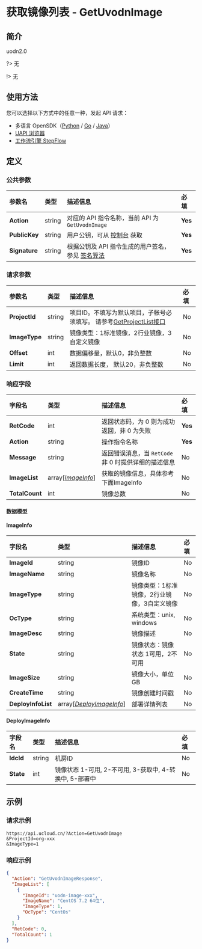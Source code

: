 # 获取镜像列表 - GetUvodnImage

## 简介

uodn2.0

?> 无

!> 无

## 使用方法

您可以选择以下方式中的任意一种，发起 API 请求：
- 多语言 OpenSDK（[Python](https://github.com/ucloud/ucloud-sdk-python3) / [Go](https://github.com/ucloud/ucloud-sdk-go) / [Java](https://github.com/ucloud/ucloud-sdk-java)）
- [UAPI 浏览器](https://console.ucloud.cn/uapi/detail?id=GetUvodnImage)
- [工作流引擎 StepFlow](https://console.ucloud.cn/stepflow/manage/)

## 定义

### 公共参数

| 参数名 | 类型 | 描述信息 | 必填 |
|:---|:---|:---|:---|
| **Action**     | string  | 对应的 API 指令名称，当前 API 为 `GetUvodnImage`                        | **Yes** |
| **PublicKey**  | string  | 用户公钥，可从 [控制台](https://console.ucloud.cn/uapi/apikey) 获取                                             | **Yes** |
| **Signature**  | string  | 根据公钥及 API 指令生成的用户签名，参见 [签名算法](api/summary/signature.md)  | **Yes** |

### 请求参数

| 参数名 | 类型 | 描述信息 | 必填 |
|:---|:---|:---|:---|
| **ProjectId** | string | 项目ID。不填写为默认项目，子帐号必须填写。 请参考[GetProjectList接口](api/summary/get_project_list) |No|
| **ImageType** | string | 镜像类型：1标准镜像，2行业镜像，3自定义镜像 |No|
| **Offset** | int | 数据偏移量，默认0，非负整数 |No|
| **Limit** | int | 返回数据长度， 默认20，非负整数 |No|

### 响应字段

| 字段名 | 类型 | 描述信息 | 必填 |
|:---|:---|:---|:---|
| **RetCode** | int | 返回状态码，为 0 则为成功返回，非 0 为失败 |**Yes**|
| **Action** | string | 操作指令名称 |**Yes**|
| **Message** | string | 返回错误消息，当 `RetCode` 非 0 时提供详细的描述信息 |No|
| **ImageList** | array[[*ImageInfo*](#ImageInfo)] | 获取的镜像信息，具体参考下面ImageInfo |No|
| **TotalCount** | int | 镜像总数 |No|

#### 数据模型


#### ImageInfo

| 字段名 | 类型 | 描述信息 | 必填 |
|:---|:---|:---|:---|
| **ImageId** | string | 镜像ID |No|
| **ImageName** | string | 镜像名称 |No|
| **ImageType** | string | 镜像类型：1标准镜像，2行业镜像，3自定义镜像 |No|
| **OcType** | string | 系统类型：unix, windows |No|
| **ImageDesc** | string | 镜像描述 |No|
| **State** | string | 镜像状态：镜像状态 1可用，2不可用 |No|
| **ImageSize** | string | 镜像大小，单位GB |No|
| **CreateTime** | string | 镜像创建时间戳 |No|
| **DeployInfoList** | array[[*DeployImageInfo*](#DeployImageInfo)] | 部署详情列表 |No|

#### DeployImageInfo

| 字段名 | 类型 | 描述信息 | 必填 |
|:---|:---|:---|:---|
| **IdcId** | string | 机房ID |No|
| **State** | int | 镜像状态 1-可用, 2-不可用, 3-获取中, 4-转换中, 5-部署中 |No|

## 示例

### 请求示例
    
```
https://api.ucloud.cn/?Action=GetUvodnImage
&ProjectId=org-xxx
&ImageType=1
```

### 响应示例
    
```json
{
  "Action": "GetUvodnImageResponse",
  "ImageList": [
    {
      "ImageId": "uodn-image-xxx",
      "ImageName": "CentOS 7.2 64位",
      "ImageType": 1,
      "OcType": "CentOs"
    }
  ],
  "RetCode": 0,
  "TotalCount": 1
}
```





